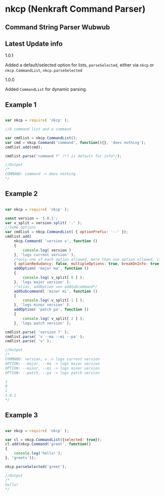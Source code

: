 # nkcp (Nenkraft Command Parser)

## Command String Parser Wubwub

## Latest Update info

1.0.1

Added a default/selected option for lists, `parseSelected`, either via `nkcp` or `nkcp.CommandList`, `nkcp.parseSelected`

1.0.0

Added `CommandList` for dynamic parsing.

## Example 1

```js

var nkcp = require( 'nkcp' );

//A command list and a command

var cmdlist = nkcp.CommandList();
var cmd = nkcp.Command('command', function(){}, 'does nothing');
cmdlist.add(cmd);

cmdlist.parse('command ?' /*? is default for info*/);

//Output
/*
COMMAND: command -> does nothing
*/


```

## Example 2

```js

var nkcp = require( 'nkcp' );

const version = '1.0.1';
var v_split = version.split( '.' );
//Some options
var cmdlist = nkcp.CommandList( { optionPrefix: '--' });
cmdlist.add(
    nkcp.Command( 'version v', function ()
    {
        console.log( version )
    }, 'logs current version' ),
    /*only one of each option allowed, more than one option allowed, if ? then break ALL, do not continue to main*/
    { optionRedudancy: false, multipleOptions: true, breakOnInfo: true, breakOnOption: true }).
    addOption( 'major ma', function ()
    {
        console.log( v_split[ 0 ] );
    }, 'logs major version' ).
    /*alias, addOption === addSubcommand*/
    addSubcommand( 'minor mi', function ()
    {
        console.log( v_split[ 1 ] );
    }, 'logs minor version' ).
    addOption( 'patch pa', function ()
    {
        console.log( v_split[ 2 ] );
    }, 'logs patch version' );

cmdlist.parse( 'version ?' );
cmdlist.parse( 'v --ma --mi --pa' );
cmdlist.parse( 'v' );

//Output
/*
COMMAND: version, v -> logs current version
OPTION: --major, --ma -> logs major version
OPTION: --minor, --mi -> logs minor version
OPTION: --patch, --pa -> logs patch version

1
0
1
1.0.1
*/

```

## Example 3

```js

var nkcp = require( 'nkcp' );

var cl = nkcp.CommandList({selected: true});
cl.add(nkcp.Command('greet', function()
{
    console.log('hello!');
}, 'greets'));

nkcp.parseSelected('greet');

//Output
/*
hello!
*/

```